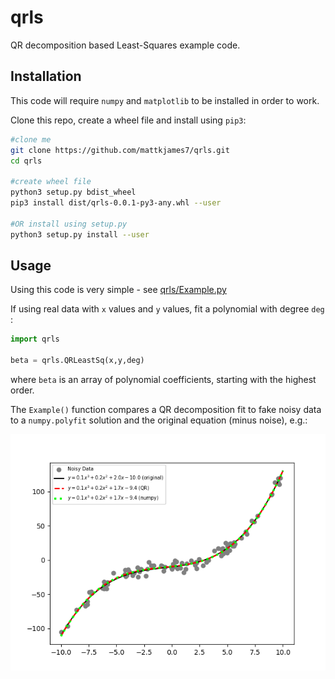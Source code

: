 # qrls

QR decomposition based Least-Squares example code.



## Installation

This code will require `numpy` and `matplotlib` to be installed in order to work.

Clone this repo, create a wheel file and install using `pip3`:

```bash
#clone me
git clone https://github.com/mattkjames7/qrls.git
cd qrls

#create wheel file
python3 setup.py bdist_wheel
pip3 install dist/qrls-0.0.1-py3-any.whl --user

#OR install using setup.py
python3 setup.py install --user
```

## Usage

Using this code is very simple - see [qrls/Example.py](qrls/Example.py)

If using real data with `x` values and `y` values, fit a polynomial with degree `deg` :

```python
import qrls

beta = qrls.QRLeastSq(x,y,deg)
```

where `beta` is an array of polynomial coefficients, starting with the highest order.

The `Example()` function compares a QR decomposition fit to fake noisy data to a `numpy.polyfit` solution and the original equation (minus noise), e.g.:

![](example.png)
